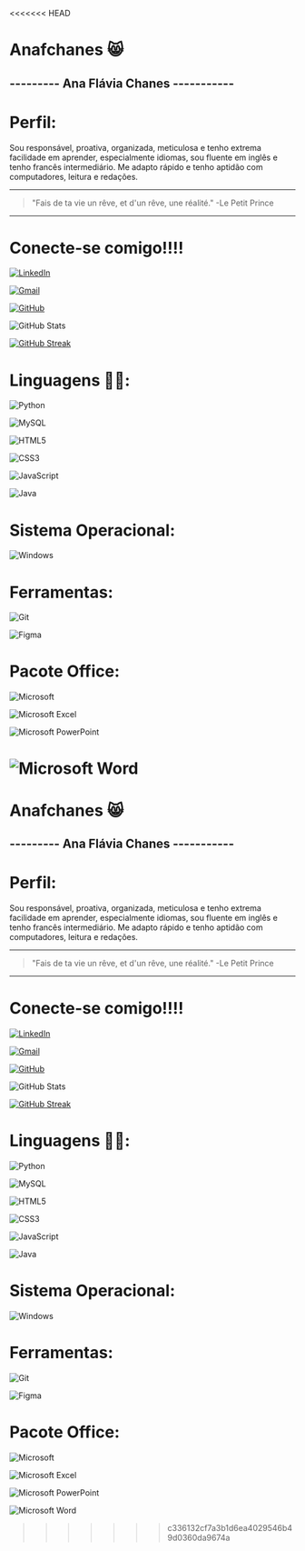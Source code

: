 <<<<<<< HEAD
# **Anafchanes** 😸
## --------- Ana Flávia Chanes -----------

# Perfil:

Sou responsável, proativa, organizada, meticulosa e tenho extrema facilidade em aprender, especialmente idiomas, sou fluente em inglês e tenho francês intermediário. Me adapto rápido e tenho aptidão com computadores, leitura e redações. 



---
>"Fais de ta vie un rêve, et d'un rêve, une réalité."
-Le Petit Prince
---




# Conecte-se comigo!!!!
[![LinkedIn](https://img.shields.io/badge/LinkedIn-pink?style=for-the-badge&logo=linkedin&logoColor=white)](www.linkedin.com/in/ana-flávia-chanes-b09a60280)

[![Gmail](https://img.shields.io/badge/Gmail-333333?style=for-the-badge&logo=gmail&logoColor=pink)](mailto:anacahnes5@gmail.com)

[![GitHub](https://img.shields.io/badge/GitHub-100000?style=for-the-badge&logo=github&logoColor=pink)](https://github.com/anafchanes)

![GitHub Stats](https://github-readme-stats.vercel.app/api?username=anafchanes&theme=transparent&bg_color=white&border_color=E94D5F&show_icons=true&icon_color=&title_color=E94D5F&text_color=E94D5F)

[![GitHub Streak](https://streak-stats.demolab.com/?user=anafchanes&theme&background=white&border=E94D5F&dates=E94D5F)](https://git.io/streak-stats)


# Linguagens 👩‍💻:

![Python](https://img.shields.io/badge/python-pink?style=for-the-badge&logo=python&logoColor=black)

![MySQL](https://img.shields.io/badge/MySQL-00000F?style=for-the-badge&logo=mysql&logoColor=pink)

![HTML5](https://img.shields.io/badge/HTML5-black?style=for-the-badge&logo=html5&logoColor=pink)

![CSS3](https://img.shields.io/badge/CSS3-333333?style=for-the-badge&logo=css3&logoColor=pink)

![JavaScript](https://img.shields.io/badge/JavaScript-silver?style=for-the-badge&logo=javascript&logoColor=pink)

![Java](https://img.shields.io/badge/java-pink?style=for-the-badge&logo=openjdk&logoColor=black)

# Sistema Operacional:

![Windows](https://img.shields.io/badge/Windows-white?style=for-the-badge&logo=windows&logoColor=pink)

# Ferramentas:

![Git](https://img.shields.io/badge/GIT-white?style=for-the-badge&logo=git&logoColor=pink)

![Figma](https://img.shields.io/badge/Figma-pink?style=for-the-badge&logo=figma&logoColor=white)

# Pacote Office: 
![Microsoft](https://img.shields.io/badge/Microsoft-pink?style=for-the-badge&logo=microsoft&logoColor=black)

![Microsoft Excel](https://img.shields.io/badge/Microsoft_Excel-gray?style=for-the-badge&logo=microsoft-excel&logoColor=pink)

![Microsoft PowerPoint](https://img.shields.io/badge/Microsoft_PowerPoint-white?style=for-the-badge&logo=microsoft-powerpoint&logoColor=E94D5F)

![Microsoft Word](https://img.shields.io/badge/Microsoft_Word-silver?style=for-the-badge&logo=microsoft-word&logoColor=pink)
=======
# **Anafchanes** 😸
## --------- Ana Flávia Chanes -----------

# Perfil:

Sou responsável, proativa, organizada, meticulosa e tenho extrema facilidade em aprender, especialmente idiomas, sou fluente em inglês e tenho francês intermediário. Me adapto rápido e tenho aptidão com computadores, leitura e redações. 



---
>"Fais de ta vie un rêve, et d'un rêve, une réalité."
-Le Petit Prince
---




# Conecte-se comigo!!!!
[![LinkedIn](https://img.shields.io/badge/LinkedIn-pink?style=for-the-badge&logo=linkedin&logoColor=white)](www.linkedin.com/in/ana-flávia-chanes-b09a60280)

[![Gmail](https://img.shields.io/badge/Gmail-333333?style=for-the-badge&logo=gmail&logoColor=pink)](mailto:anacahnes5@gmail.com)

[![GitHub](https://img.shields.io/badge/GitHub-100000?style=for-the-badge&logo=github&logoColor=pink)](https://github.com/anafchanes)

![GitHub Stats](https://github-readme-stats.vercel.app/api?username=anafchanes&theme=transparent&bg_color=white&border_color=E94D5F&show_icons=true&icon_color=&title_color=E94D5F&text_color=E94D5F)

[![GitHub Streak](https://streak-stats.demolab.com/?user=anafchanes&theme&background=white&border=E94D5F&dates=E94D5F)](https://git.io/streak-stats)


# Linguagens 👩‍💻:

![Python](https://img.shields.io/badge/python-pink?style=for-the-badge&logo=python&logoColor=black)

![MySQL](https://img.shields.io/badge/MySQL-00000F?style=for-the-badge&logo=mysql&logoColor=pink)

![HTML5](https://img.shields.io/badge/HTML5-black?style=for-the-badge&logo=html5&logoColor=pink)

![CSS3](https://img.shields.io/badge/CSS3-333333?style=for-the-badge&logo=css3&logoColor=pink)

![JavaScript](https://img.shields.io/badge/JavaScript-silver?style=for-the-badge&logo=javascript&logoColor=pink)

![Java](https://img.shields.io/badge/java-pink?style=for-the-badge&logo=openjdk&logoColor=black)

# Sistema Operacional:

![Windows](https://img.shields.io/badge/Windows-white?style=for-the-badge&logo=windows&logoColor=pink)

# Ferramentas:

![Git](https://img.shields.io/badge/GIT-white?style=for-the-badge&logo=git&logoColor=pink)

![Figma](https://img.shields.io/badge/Figma-pink?style=for-the-badge&logo=figma&logoColor=white)

# Pacote Office: 
![Microsoft](https://img.shields.io/badge/Microsoft-pink?style=for-the-badge&logo=microsoft&logoColor=black)

![Microsoft Excel](https://img.shields.io/badge/Microsoft_Excel-gray?style=for-the-badge&logo=microsoft-excel&logoColor=pink)

![Microsoft PowerPoint](https://img.shields.io/badge/Microsoft_PowerPoint-white?style=for-the-badge&logo=microsoft-powerpoint&logoColor=E94D5F)

![Microsoft Word](https://img.shields.io/badge/Microsoft_Word-silver?style=for-the-badge&logo=microsoft-word&logoColor=pink)
>>>>>>> c336132cf7a3b1d6ea4029546b49d0360da9674a
